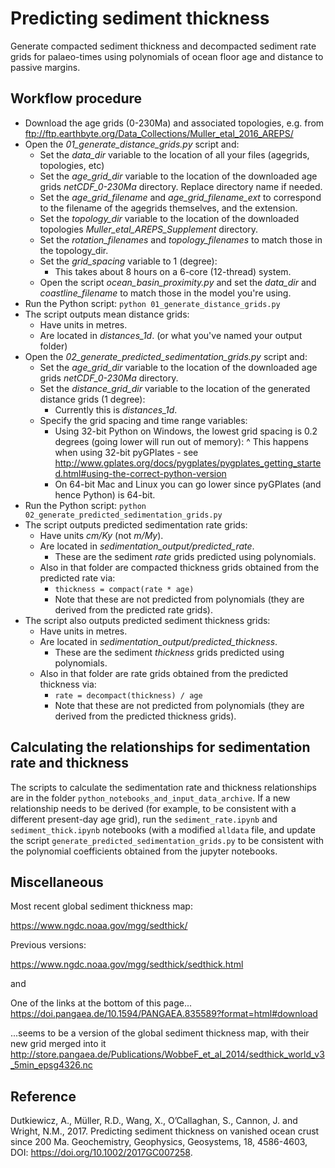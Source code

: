 # Predicting sediment thickness

Generate compacted sediment thickness and decompacted sediment rate grids for palaeo-times using polynomials of ocean floor age and distance to passive margins.

## Workflow procedure

- Download the age grids (0-230Ma) and associated topologies, e.g. from ftp://ftp.earthbyte.org/Data_Collections/Muller_etal_2016_AREPS/
- Open the *01_generate_distance_grids.py* script and:
    + Set the *data_dir* variable to the location of all your files (agegrids, topologies, etc)
    + Set the *age_grid_dir* variable to the location of the downloaded age grids *netCDF_0-230Ma* directory. Replace directory name if needed.
    + Set the *age_grid_filename* and *age_grid_filename_ext* to correspond to the filename of the agegrids themselves, and the extension.
    + Set the *topology_dir* variable to the location of the downloaded topologies *Muller_etal_AREPS_Supplement* directory.
    + Set the *rotation_filenames* and *topology_filenames* to match those in the topology_dir.
    + Set the *grid_spacing* variable to 1 (degree):
         * This takes about 8 hours on a 6-core (12-thread) system.
    + Open the script *ocean_basin_proximity.py* and set the *data_dir* and *coastline_filename* to match those in the model you're using.
- Run the Python script:
      `python 01_generate_distance_grids.py`
- The script outputs mean distance grids:
    + Have units in metres.
    + Are located in *distances_1d*. (or what you've named your output folder)
- Open the *02_generate_predicted_sedimentation_grids.py* script and:
    + Set the *age_grid_dir* variable to the location of the downloaded age grids *netCDF_0-230Ma* directory.
    + Set the *distance_grid_dir* variable to the location of the generated distance grids (1 degree):
        * Currently this is *distances_1d*.
    + Specify the grid spacing and time range variables:
        * Using 32-bit Python on Windows, the lowest grid spacing is 0.2 degrees (going lower will run out of memory):
          ^ This happens when using 32-bit pyGPlates - see http://www.gplates.org/docs/pygplates/pygplates_getting_started.html#using-the-correct-python-version
        * On 64-bit Mac and Linux you can go lower since pyGPlates (and hence Python) is 64-bit.
- Run the Python script:
    `python 02_generate_predicted_sedimentation_grids.py`
- The script outputs predicted sedimentation rate grids:
    + Have units *cm/Ky* (not *m/My*).
    + Are located in *sedimentation_output/predicted_rate*.
        * These are the sediment *rate* grids predicted using polynomials.
    + Also in that folder are compacted thickness grids obtained from the predicted rate via:
        * `thickness = compact(rate * age)`
        * Note that these are not predicted from polynomials (they are derived from the predicted rate grids).
- The script also outputs predicted sediment thickness grids:
    + Have units in metres.
    + Are located in *sedimentation_output/predicted_thickness*.
        * These are the sediment *thickness* grids predicted using polynomials.
    + Also in that folder are rate grids obtained from the predicted thickness via:
        * `rate = decompact(thickness) / age`
        * Note that these are not predicted from polynomials (they are derived from the predicted thickness grids).

## Calculating the relationships for sedimentation rate and thickness
The scripts to calculate the sedimentation rate and thickness relationships are in the folder `python_notebooks_and_input_data_archive`.
If a new relationship needs to be derived (for example, to be consistent with a different present-day age grid), run the `sediment_rate.ipynb` and `sediment_thick.ipynb` notebooks (with a modified `alldata` file, and update the script `generate_predicted_sedimentation_grids.py` to be consistent with the polynomial coefficients obtained from the jupyter notebooks.

## Miscellaneous

Most recent global sediment thickness map:

https://www.ngdc.noaa.gov/mgg/sedthick/

Previous versions: 

https://www.ngdc.noaa.gov/mgg/sedthick/sedthick.html

and 

One of the links at the bottom of this page...
https://doi.pangaea.de/10.1594/PANGAEA.835589?format=html#download

...seems to be a version of the global sediment thickness map, with their new grid merged into it
http://store.pangaea.de/Publications/WobbeF_et_al_2014/sedthick_world_v3_5min_epsg4326.nc 


## Reference

Dutkiewicz, A., Müller, R.D., Wang, X., O’Callaghan, S., Cannon, J. and Wright, N.M., 2017. Predicting sediment thickness on vanished ocean crust since 200 Ma. Geochemistry, Geophysics, Geosystems, 18, 4586-4603, DOI:  https://doi.org/10.1002/2017GC007258.
